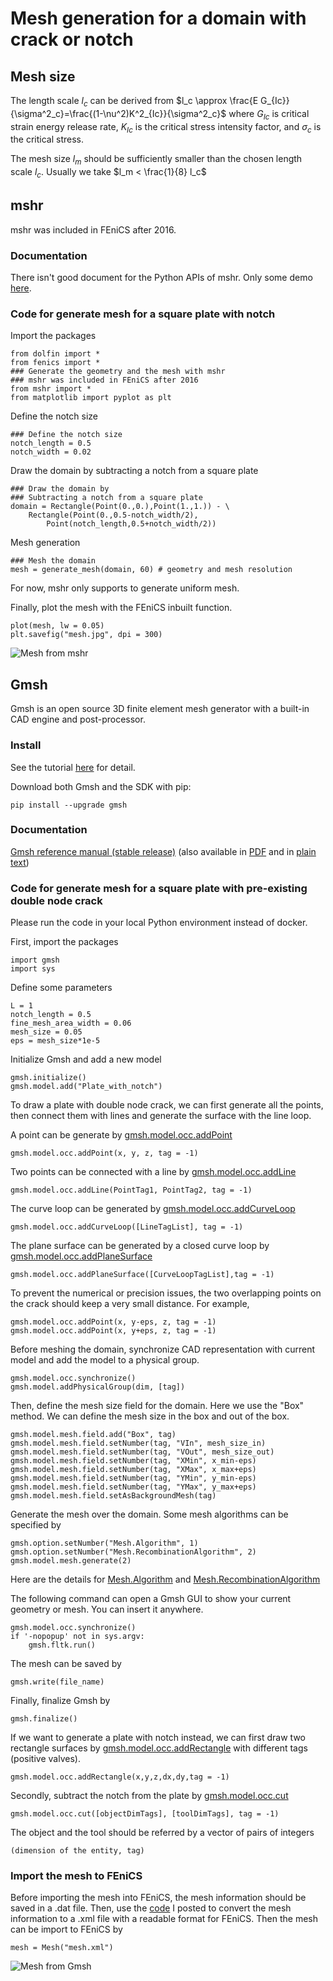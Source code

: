 # Mesh generation for a domain with crack or notch
## Mesh size
The length scale $l_c$ can be derived from
$l_c \approx \frac{E G_{Ic}}{\sigma^2_c}=\frac{(1-\nu^2)K^2_{Ic}}{\sigma^2_c}$
where $G_{Ic}$ is critical strain energy release rate, $K_{Ic}$ is the critical stress intensity factor, and $\sigma_c$ is the critical stress.

The mesh size $l_m$ should be sufficiently smaller than the chosen length scale $l_c$. Usually we take $l_m < \frac{1}{8} l_c$
## mshr
mshr was included in FEniCS after 2016. 
### Documentation
There isn't good document for the Python APIs of mshr. Only some demo [here](https://bitbucket.org/fenics-project/mshr/src/master/demo/python/classic.py).
### Code for generate mesh for a square plate with notch
Import the packages

    from dolfin import *
    from fenics import *
    ### Generate the geometry and the mesh with mshr
    ### mshr was included in FEniCS after 2016
    from mshr import *
    from matplotlib import pyplot as plt

Define the notch size

    ### Define the notch size
    notch_length = 0.5
    notch_width = 0.02

Draw the domain by subtracting a notch from a square plate

    ### Draw the domain by
    ### Subtracting a notch from a square plate
    domain = Rectangle(Point(0.,0.),Point(1.,1.)) - \
    	Rectangle(Point(0.,0.5-notch_width/2),
    		Point(notch_length,0.5+notch_width/2))
Mesh generation

    ### Mesh the domain
    mesh = generate_mesh(domain, 60) # geometry and mesh resolution
For now, mshr only supports to generate uniform mesh.

Finally, plot the mesh with the FEniCS inbuilt function.

    plot(mesh, lw = 0.05)
    plt.savefig("mesh.jpg", dpi = 300)
![Mesh from mshr](https://github.com/YuxiangGao0321/FEniCS_tutorial_2023/blob/main/figs/mesh.jpg?raw=true)
## Gmsh
Gmsh is an open source 3D finite element mesh generator with a built-in CAD engine and post-processor.
### Install
See the tutorial [here](https://gmsh.info/#Download) for detail.

Download both Gmsh and the SDK with pip:

    pip install --upgrade gmsh
  
### Documentation
  [Gmsh reference manual (stable release)](https://gmsh.info/doc/texinfo/gmsh.html)  (also available in  [PDF](https://gmsh.info/doc/texinfo/gmsh.pdf)  and in  [plain text](https://gmsh.info/doc/texinfo/gmsh.txt))

### Code for generate mesh for a square plate with pre-existing double node crack
Please run the code in your local Python environment instead of docker. 

First, import the packages

    import gmsh
    import sys

Define some parameters

    L = 1
    notch_length = 0.5
    fine_mesh_area_width = 0.06
    mesh_size = 0.05
    eps = mesh_size*1e-5
Initialize Gmsh and add a new model

    gmsh.initialize()
    gmsh.model.add("Plate_with_notch")

To draw a plate with double node crack, we can first generate all the points, then connect them with lines and generate the surface with the line loop.

A point can be generate by [gmsh.model.occ.addPoint](https://gmsh.info/doc/texinfo/gmsh.html#Namespace-gmsh_002fmodel_002focc:~:text=gmsh/model/occ/addPoint)

    gmsh.model.occ.addPoint(x, y, z, tag = -1)

Two points can be connected with a line by [gmsh.model.occ.addLine](https://gmsh.info/doc/texinfo/gmsh.html#Namespace-gmsh_002fmodel_002focc:~:text=gmsh/model/occ/addLine)

    gmsh.model.occ.addLine(PointTag1, PointTag2, tag = -1)

The curve loop can be generated by [gmsh.model.occ.addCurveLoop](https://gmsh.info/doc/texinfo/gmsh.html#Namespace-gmsh_002fmodel_002focc:~:text=gmsh/model/occ/addCurveLoop)

    gmsh.model.occ.addCurveLoop([LineTagList], tag = -1)

The plane surface can be generated by a closed curve loop by [gmsh.model.occ.addPlaneSurface](https://gmsh.info/doc/texinfo/gmsh.html#Namespace-gmsh_002fmodel_002focc:~:text=gmsh/model/occ/addPlaneSurface)

    gmsh.model.occ.addPlaneSurface([CurveLoopTagList],tag = -1)

To prevent the numerical or precision issues, the two overlapping points on the crack should keep a very small distance. For example, 

    gmsh.model.occ.addPoint(x, y-eps, z, tag = -1)
    gmsh.model.occ.addPoint(x, y+eps, z, tag = -1)


Before meshing the domain, synchronize CAD representation with current model and add the model to a physical group.

    gmsh.model.occ.synchronize()
    gmsh.model.addPhysicalGroup(dim, [tag])
 
 Then, define the mesh size field for the domain. Here we use the "Box" method. We can define the mesh size in the box and out of the box.

    gmsh.model.mesh.field.add("Box", tag)
    gmsh.model.mesh.field.setNumber(tag, "VIn", mesh_size_in)
    gmsh.model.mesh.field.setNumber(tag, "VOut", mesh_size_out)
    gmsh.model.mesh.field.setNumber(tag, "XMin", x_min-eps)
    gmsh.model.mesh.field.setNumber(tag, "XMax", x_max+eps)
    gmsh.model.mesh.field.setNumber(tag, "YMin", y_min-eps)
    gmsh.model.mesh.field.setNumber(tag, "YMax", y_max+eps)
    gmsh.model.mesh.field.setAsBackgroundMesh(tag)

Generate the mesh over the domain. Some mesh algorithms can be specified by 

    gmsh.option.setNumber("Mesh.Algorithm", 1)
    gmsh.option.setNumber("Mesh.RecombinationAlgorithm", 2)
    gmsh.model.mesh.generate(2)
Here are the details for [Mesh.Algorithm](http://gmsh.info/doc/texinfo/gmsh.html#Specifying-mesh-element-sizes:~:text=7.4-,Mesh%20options,-Mesh.Algorithm) and [Mesh.RecombinationAlgorithm](http://gmsh.info/doc/texinfo/gmsh.html#Specifying-mesh-element-sizes:~:text=Mesh%20recombination%20algorithm)

The following command can open a Gmsh GUI to show your current geometry or mesh. You can insert it anywhere.

    gmsh.model.occ.synchronize()
    if '-nopopup' not in sys.argv:
    	gmsh.fltk.run()
The mesh can be saved by

    gmsh.write(file_name)

Finally, finalize Gmsh by

    gmsh.finalize()

If we want to generate a plate with notch instead, we can first draw two rectangle surfaces by [gmsh.model.occ.addRectangle](https://gmsh.info/doc/texinfo/gmsh.html#Namespace-gmsh_002fmodel_002fmesh:~:text=gmsh/model/occ/addRectangle) with different tags (positive valves).

    gmsh.model.occ.addRectangle(x,y,z,dx,dy,tag = -1)

Secondly, subtract the notch from the plate by [gmsh.model.occ.cut](https://gmsh.info/doc/texinfo/gmsh.html#Namespace-gmsh_002fmodel_002fmesh:~:text=gmsh/model/occ/cut)

    gmsh.model.occ.cut([objectDimTags], [toolDimTags], tag = -1)

The object and the tool should be referred by a vector of pairs of integers

    (dimension of the entity, tag)

### Import the mesh to FEniCS

Before importing the mesh into FEniCS, the mesh information should be saved in a .dat file. Then, use the [code](https://github.com/YuxiangGao0321/FEniCS_tutorial_2023/blob/main/Gmsh2xml.py) I posted to convert the mesh information to a .xml file with a readable format for FEniCS. Then the mesh can be import to FEniCS by

    mesh = Mesh("mesh.xml")

![Mesh from Gmsh](https://github.com/YuxiangGao0321/FEniCS_tutorial_2023/blob/main/figs/mesh_Gmsh.jpg?raw=true)
